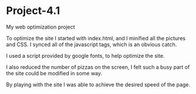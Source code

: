 # Project-4.1
My web optimization project


To optimize the site I started with index.html, and I minified all the pictures and CSS.
I synced all of the javascript tags, which is an obvious catch.

I used a script provided by google fonts, to help optimize the site.   

I also reduced the number of pizzas on the screen, I felt such a busy part of the site could be modified in some way. 

By playing with the site I was able to achieve the desired speed of the page.
